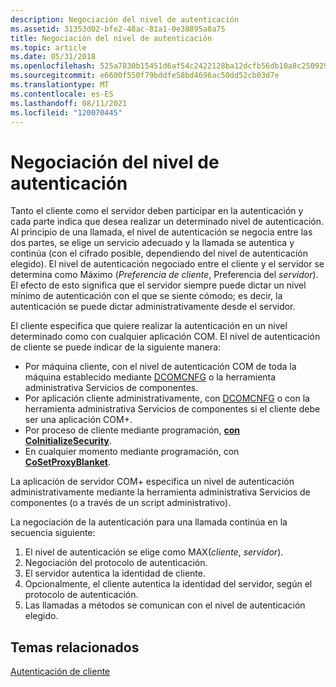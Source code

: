 ```yaml
---
description: Negociación del nivel de autenticación
ms.assetid: 31353d02-bfe2-48ac-81a1-0e38895a8a75
title: Negociación del nivel de autenticación
ms.topic: article
ms.date: 05/31/2018
ms.openlocfilehash: 525a7830b15451d6af54c2422128ba12dcfb56db10a8c2509298ea0ef9821e00
ms.sourcegitcommit: e6600f550f79bddfe58bd4696ac50dd52cb03d7e
ms.translationtype: MT
ms.contentlocale: es-ES
ms.lasthandoff: 08/11/2021
ms.locfileid: "120070445"
---
```

# <a name="negotiation-of-authentication-level"></a>Negociación del nivel de autenticación

Tanto el cliente como el servidor deben participar en la autenticación y cada parte indica que desea realizar un determinado nivel de autenticación. Al principio de una llamada, el nivel de autenticación se negocia entre las dos partes, se elige un servicio adecuado y la llamada se autentica y continúa (con el cifrado posible, dependiendo del nivel de autenticación elegido). El nivel de autenticación negociado entre el cliente y el servidor se determina como Máximo (*Preferencia de cliente*, Preferencia del *servidor*). El efecto de esto significa que el servidor siempre puede dictar un nivel mínimo de autenticación con el que se siente cómodo; es decir, la autenticación se puede dictar administrativamente desde el servidor.

El cliente especifica que quiere realizar la autenticación en un nivel determinado como con cualquier aplicación COM. El nivel de autenticación de cliente se puede indicar de la siguiente manera:

-   Por máquina cliente, con el nivel de autenticación COM de toda la máquina establecido mediante [DCOMCNFG](/windows/desktop/com/setting-machine-wide-security-using-dcomcnfg) o la herramienta administrativa Servicios de componentes.
-   Por aplicación cliente administrativamente, con [DCOMCNFG](/windows/desktop/com/setting-processwide-security-using-dcomcnfg) o con la herramienta administrativa Servicios de componentes si el cliente debe ser una aplicación COM+.
-   Por proceso de cliente mediante programación, [**con CoInitializeSecurity**](/windows/desktop/api/combaseapi/nf-combaseapi-coinitializesecurity).
-   En cualquier momento mediante programación, con [**CoSetProxyBlanket**](/windows/desktop/api/combaseapi/nf-combaseapi-cosetproxyblanket).

La aplicación de servidor COM+ especifica un nivel de autenticación administrativamente mediante la herramienta administrativa Servicios de componentes (o a través de un script administrativo).

La negociación de la autenticación para una llamada continúa en la secuencia siguiente:

1.  El nivel de autenticación se elige como MAX(*cliente*, *servidor*).
2.  Negociación del protocolo de autenticación.
3.  El servidor autentica la identidad de cliente.
4.  Opcionalmente, el cliente autentica la identidad del servidor, según el protocolo de autenticación.
5.  Las llamadas a métodos se comunican con el nivel de autenticación elegido.

## <a name="related-topics"></a>Temas relacionados

<dl> <dt>

[Autenticación de cliente](client-authentication.md)
</dt> </dl>

 

 
